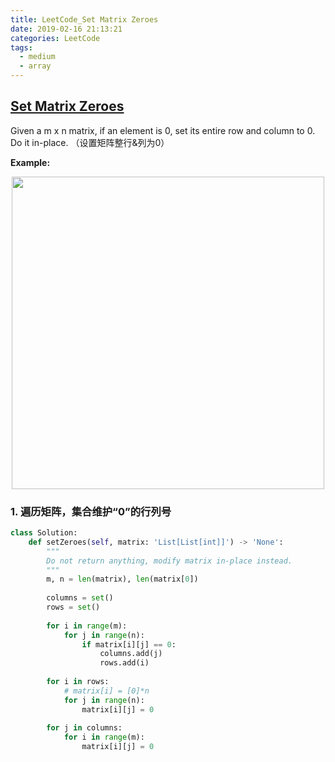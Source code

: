 ```yaml
---
title: LeetCode_Set Matrix Zeroes
date: 2019-02-16 21:13:21
categories: LeetCode
tags: 
  - medium
  - array
---
```


## [Set Matrix Zeroes](https://leetcode.com/problems/set-matrix-zeroes/)

Given a m x n matrix, if an element is 0, set its entire row and column to 0. Do it in-place.
（设置矩阵整行&列为0）

<!--more-->

**Example:**

<div align=center>
	<img src="/images/leetcode_73.png" width = "500" align=center/>
</div>

### 1. 遍历矩阵，集合维护“0”的行列号

```python
class Solution:
    def setZeroes(self, matrix: 'List[List[int]]') -> 'None':
        """
        Do not return anything, modify matrix in-place instead.
        """
        m, n = len(matrix), len(matrix[0])
        
        columns = set()
        rows = set()
        
        for i in range(m):
            for j in range(n):
                if matrix[i][j] == 0:
                    columns.add(j)
                    rows.add(i)
    
        for i in rows:
            # matrix[i] = [0]*n
            for j in range(n):
                matrix[i][j] = 0
        
        for j in columns:
            for i in range(m):
                matrix[i][j] = 0
```